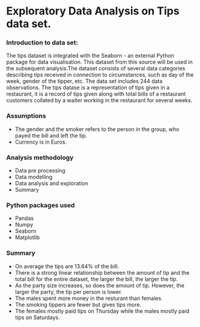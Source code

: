 # Exploratory Data Analysis on Tips data set.
### Introduction to data set:

The tips dataset is integrated with the Seaborn - an external Python package for data visualisation. This dataset from this source will be used in the subsequent analysis.The dataset consists of several data categories describing tips received in connection to circumstances, such as day of the week, gender of the tipper, etc. The data set includes 244 data observations. The tips datase is a representation of tips given in a restaurant, it is a record of tips given along with total bills of a restaurant customers collated by a waiter working in the restaurant for several weeks.

### Assumptions

- The gender and the smoker refers to the person in the group, who payed the bill and left the tip.
- Currency is in Euros.

### Analysis methodology
- Data pre processing
- Data modelling
- Data analysis and exploration
- Summary 

### Python packages used
- Pandas
- Numpy
- Seaborn 
- Matplotlib

### Summary 
- On average the tips are 13.64% of the bill.
- There is a strong linear relationship between the amount of tip and the total bill for the entire dataset, the larger the bill, the larger the tip.
- As the party size increases, so does the amount of tip. However, the larger the party, the tip per person is lower.
- The males spent more money in the resturant than females.
- The smoking tippers are fewer but gives tips more.
- The females mostly paid tips on Thursday while the males mostly paid tips on Saturdays.



